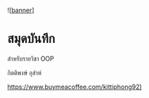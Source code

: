 
![[banner](https://picsum.photos/800/250)]

# สมุดบันทึก

สำหรับรายวิชา OOP

กิตติพงษ์ อุส่าห์

[https://www.buymeacoffee.com/kittiphong92)](https://www.buymeacoffee.com/kittiphong92)

